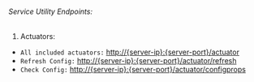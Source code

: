 ###### Service Utility Endpoints: ######
1. Actuators:
- `All included actuators:`
  [http://{server-ip}:{server-port}/actuator](http://{server-ip}:{server-port}/actuator)
- `Refresh Config:`
  [http://{server-ip}:{server-port}/actuator/refresh](http://{server-ip}:{server-port}/actuator/refresh)
- `Check Config:`
  [http://{server-ip}:{server-port}/actuator/configprops](http://{server-ip}:{server-port}/actuator/configprops)